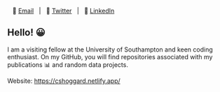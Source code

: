 &nbsp;&nbsp;&nbsp;:e-mail: [Email][Email]&nbsp;&nbsp;&nbsp;|&nbsp;&nbsp;&nbsp;:speech_balloon: [Twitter][Twitter]&nbsp;&nbsp;&nbsp;|&nbsp;&nbsp;&nbsp;:necktie: [LinkedIn][LinkedIn]

</div>

<!--
Quick Link
-->

[Twitter]:https://twitter.com/cshoggard
[LinkedIn]:https://www.linkedin.com/in/cshoggard/
[Email]:mailto:christianhoggard@gmail.com

## Hello! 😀

I am a visiting fellow at the University of Southampton and keen coding enthusiast. On my GitHub, you will find repositories associated with my publications 📊 and random data projects. 

Website: https://cshoggard.netlify.app/

